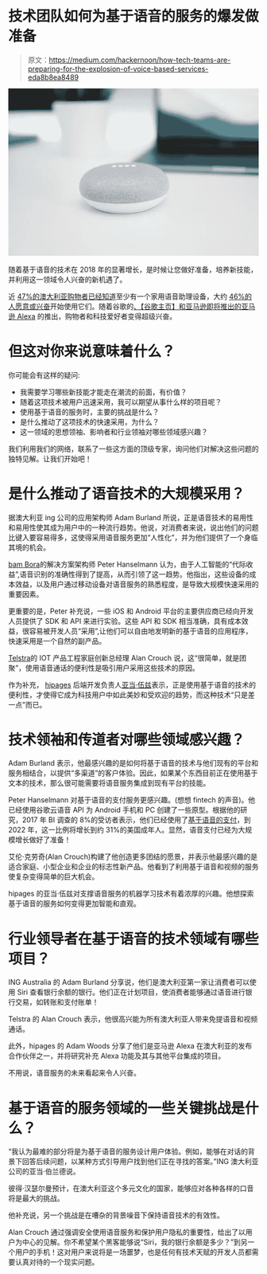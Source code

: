 # 技术团队如何为基于语音的服务的爆发做准备

> 原文：<https://medium.com/hackernoon/how-tech-teams-are-preparing-for-the-explosion-of-voice-based-services-eda8b8ea8489>

![](img/7116dc056452a8732f877b1314ba1139.png)

随着基于语音的技术在 2018 年的显著增长，是时候让您做好准备，培养新技能，并利用这一领域令人兴奋的新机遇了。

近 [47%的澳大利亚购物者已经知道](https://www.insideretail.com.au/blog/2017/12/14/voice-technology-expected-to-take-off-in-2018/)至少有一个家用语音助理设备，大约 [46%的人愿意或兴奋](https://www.insideretail.com.au/blog/2017/12/14/voice-technology-expected-to-take-off-in-2018/)开始使用它们。随着谷歌的[、【谷歌主页】和亚马逊即将推出的](https://store.google.com/product/google_home)[亚马逊 Alexa](https://www.amazon.com/Amazon-Echo-And-Alexa-Devices/b?ie=UTF8&node=9818047011) 的推出，购物者和科技爱好者变得超级兴奋。

# 但这对你来说意味着什么？

你可能会有这样的疑问:

*   我需要学习哪些新技能才能走在潮流的前面，有价值？
*   随着这项技术被用户迅速采用，我可以期望从事什么样的项目呢？
*   使用基于语音的服务时，主要的挑战是什么？
*   是什么推动了这项技术的快速采用，为什么？
*   这一领域的思想领袖、影响者和行业领袖对哪些领域感兴趣？

我们利用我们的网络，联系了一些这方面的顶级专家，询问他们对解决这些问题的独特见解。让我们开始吧！

# 是什么推动了语音技术的大规模采用？

据澳大利亚 ing 公司的应用架构师 Adam Burland 所说，正是语音技术的易用性和易用性使其成为用户中的一种流行趋势。他说，对消费者来说，说出他们的问题比键入要容易得多，这使得采用语音服务更加“人性化”，并为他们提供了一个身临其境的机会。

[bam Bora](https://au.linkedin.com/in/peter-hanselmann-a7045333/de)的解决方案架构师 Peter Hanselmann 认为，由于人工智能的“代际收益”,语音识别的准确性得到了提高，从而引领了这一趋势。他指出，这些设备的成本效益，以及用户通过移动设备对语音服务的熟悉程度，是导致大规模快速采用的重要因素。

更重要的是，Peter 补充说，一些 iOS 和 Android 平台的主要供应商已经向开发人员提供了 SDK 和 API 来进行实验。这些 API 和 SDK 相当准确，具有成本效益，很容易被开发人员“采用”,让他们可以自由地发明新的基于语音的应用程序，快速采用是一个自然的副产品。

[Telstra](https://au.linkedin.com/in/alan-crouch-478327)的 IOT 产品工程家庭创新总经理 Alan Crouch 说，这“很简单，就是团聚”，使用语音通话的便利性是吸引用户采用这些技术的原因。

作为补充， [hipages](https://www.themartec.com/employers/hipages) 后端开发负责人[亚当·伍兹](https://tw.linkedin.com/in/woodsae/zh-tw)表示，正是使用基于语音的技术的便利性，才使得它成为科技用户中如此美妙和受欢迎的趋势，而这种技术“只是差一点”而已。

# 技术领袖和传道者对哪些领域感兴趣？

Adam Burland 表示，他最感兴趣的是如何将基于语音的技术与他们现有的平台和服务相结合，以提供“多渠道”的客户体验。因此，如果某个东西目前正在使用基于文本的技术，那么很可能需要将语音服务集成到现有平台的技能。

Peter Hanselmann 对基于语音的支付服务更感兴趣。(想想 fintech 的声音)。他已经使用谷歌云语音 API 为 Android 手机和 PC 创建了一些原型。根据他的研究，2017 年 BI 调查的 8%的受访者表示，他们已经使用了[基于语音的支付](http://www.businessinsider.com/the-voice-payments-report-2017-6/?r=AU&IR=T)，到 2022 年，这一比例将增长到约 31%的美国成年人。显然，语音支付已经为大规模增长做好了准备！

艾伦·克劳奇(Alan Crouch)构建了他创造更多团结的愿景，并表示他最感兴趣的是适合家庭、小型企业和企业的标志性新产品。他看到了利用基于语音和视频的服务使复杂变得简单的巨大机会。

hipages 的亚当·伍兹对支撑语音服务的机器学习技术有着浓厚的兴趣。他想探索基于语音的服务如何变得更加智能和直观。

# 行业领导者在基于语音的技术领域有哪些项目？

ING Australia 的 Adam Burland 分享说，他们是澳大利亚第一家让消费者可以使用 Siri 查看银行余额的银行。他们正在计划项目，使消费者能够通过语音进行银行交易，如转账和支付账单！

Telstra 的 Alan Crouch 表示，他很高兴能为所有澳大利亚人带来免提语音和视频通话。

此外，hipages 的 Adam Woods 分享了他们是亚马逊 Alexa 在澳大利亚的发布合作伙伴之一，并将研究补充 Alexa 功能及其与其他平台集成的项目。

不用说，语音服务的未来看起来令人兴奋。

# 基于语音的服务领域的一些关键挑战是什么？

“我认为最难的部分将是为基于语音的服务设计用户体验。例如，能够在对话的背景下回答后续问题，以某种方式引导用户找到他们正在寻找的答案。”ING 澳大利亚公司的亚当·伯兰德说。

彼得·汉瑟尔曼预计，在澳大利亚这个多元文化的国家，能够应对各种各样的口音将是最大的挑战。

他补充说，另一个挑战是在嘈杂的背景噪音下保持语音技术的有效性。

Alan Crouch 通过强调安全使用语音服务和保护用户隐私的重要性，给出了以用户为中心的见解。你不希望某个黑客能够说“Siri，我的银行余额是多少？”到另一个用户的手机！这对用户来说将是一场噩梦，也是任何有技术天赋的开发人员都需要认真对待的一个现实问题。